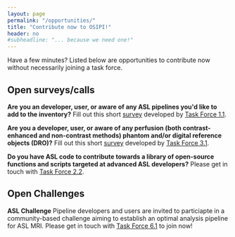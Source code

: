 ```yaml
---
layout: page
permalink: "/opportunities/"
title: "Contribute now to OSIPI!"
header: no
#subheadline: "... because we need one!"
---
```


Have a few minutes? Listed below are opportunities to contribute now without necessarily joining a task force.

**Open surveys/calls**
----------------------

**Are you an developer, user, or aware of any ASL pipelines you'd like to add to the inventory?**
Fill out this short [survey](https://docs.google.com/forms/d/e/1FAIpQLSf-4_pBXFA31htMNPZo1kQgcY0EJ5_AWxjyvkkYIQVGUHo6sg/viewform) developed by [Task Force 1.1](/task-force-1-1/).

**Are you a developer, user, or aware of any perfusion (both contrast-enhanced and non-contrast methods) phantom and/or digital reference objects (DRO)?**
Fill out this short [survey](https://docs.google.com/forms/d/e/1FAIpQLSds0Ao-jAHrljckEBndGBnkAmOmkB1-YSdAHjFCDZijOS1ghw/viewform) developed by [Task Force 3.1](/task-force-3-1/).

**Do you have ASL code to contribute towards a library of open-source functions and scripts targeted at advanced ASL developers?**
Please get in touch with [Task Force 2.2](/task-force-2-2/).

**Open Challenges**
-------------------

**ASL Challenge**
Pipeline developers and users are invited to particiapte in a community-based challenge aiming to establish an optimal analysis pipeline for ASL MRI.
Please get in touch with [Task Force 6.1](/task-force-6-1/) to join now!
